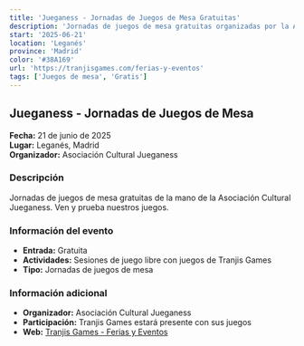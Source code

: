 ```yaml
---
title: 'Jueganess - Jornadas de Juegos de Mesa Gratuitas'
description: 'Jornadas de juegos de mesa gratuitas organizadas por la Asociación Cultural Jueganess en Leganés con presencia de Tranjis Games.'
start: '2025-06-21'
location: 'Leganés'
province: 'Madrid'
color: '#38A169'
url: 'https://tranjisgames.com/ferias-y-eventos'
tags: ['Juegos de mesa', 'Gratis']
---
```


## Jueganess - Jornadas de Juegos de Mesa

**Fecha:** 21 de junio de 2025  
**Lugar:** Leganés, Madrid  
**Organizador:** Asociación Cultural Jueganess  

### Descripción

Jornadas de juegos de mesa gratuitas de la mano de la Asociación Cultural Jueganess. Ven y prueba nuestros juegos.

### Información del evento

- **Entrada:** Gratuita
- **Actividades:** Sesiones de juego libre con juegos de Tranjis Games
- **Tipo:** Jornadas de juegos de mesa

### Información adicional

- **Organizador:** Asociación Cultural Jueganess
- **Participación:** Tranjis Games estará presente con sus juegos
- **Web:** [Tranjis Games - Ferias y Eventos](https://tranjisgames.com/ferias-y-eventos)
